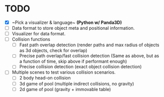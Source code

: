 # TODO

- [X] ~Pick a visualizer & language~ **(Python w/ Panda3D)**
- [ ] Data format to store object meta and positional information.
- [ ] Visualizer for data format.
- [ ] Collision functions
  - [ ] Fast path overlap detection (render paths and max radius of objects as 3d objects, check for overlap)
  - [ ] Precise path overlap/fast collision detection (Same as above, but as a function of time, skip above if performant enough)
  - [ ] Precise collision detection (exact object collision detection)
- [ ] Multiple scenes to test various collision scenarios.
  - [ ] 2 body head-on collision
  - [ ] 3d game of pool (multiple indirect collisions, no gravity)
  - [ ] 2d game of pool (gravity + immovable table)
